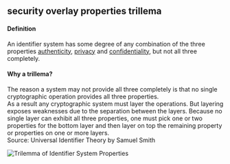 ## security overlay properties trillema

<h4>Definition</h4><p>An identifier system has some degree of any combination of the three properties <a href="authenticity">authenticity</a>, <a href="privacy">privacy</a> and <a href="confidentiality">confidentiality</a>, but not all three completely.</p><h4>Why a trillema?</h4><p>The reason a system may not provide all three completely is that no single cryptographic operation provides all three properties.<br>As a result any cryptographic system must layer the operations. But layering exposes weaknesses due to the separation between the layers. Because no single layer can exhibit all three properties, one must pick one or two properties for the bottom layer and then layer on top the remaining property or properties on one or more layers.<br>Source: Universal Identifier Theory by Samuel Smith</p><p><img src="https://github.com/weboftrust/WOT-terms/static/img/Trilemma-of-Identifier-System-Properties.png" alt="Trilemma of Identifier System Properties"></p>

